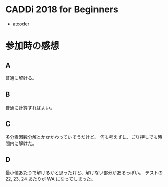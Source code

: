 # CADDi 2018 for Beginners

* [atcoder](https://caddi2018b.contest.atcoder.jp/)

# 参加時の感想

## A

普通に解ける。

## B

普通に計算すればよい。

## C

多分素因数分解とかかかわっていそうだけど、
何も考えずに、ごり押しでも時間内に解けた。

## D

最小値あたりで解けるかと思ったけど、解けない部分があるっぽい。
テストの 22, 23, 24 あたりが WA になってしまった。

